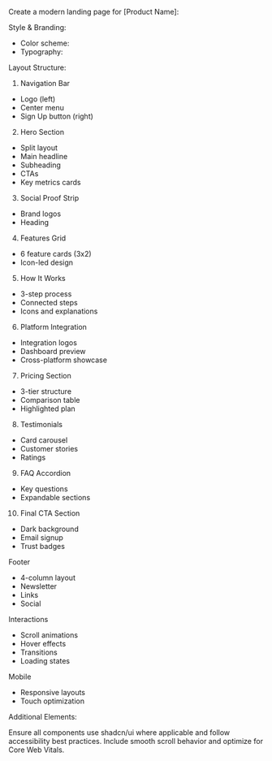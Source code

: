 Create a modern landing page for [Product Name]:

Style & Branding:
- Color scheme: 
- Typography: 
  

Layout Structure:

1. Navigation Bar
- Logo (left)
- Center menu
- Sign Up button (right)

2. Hero Section
- Split layout
- Main headline
- Subheading
- CTAs
- Key metrics cards

3. Social Proof Strip
- Brand logos
- Heading

4. Features Grid
- 6 feature cards (3x2)
- Icon-led design

5. How It Works
- 3-step process
- Connected steps
- Icons and explanations

6. Platform Integration
- Integration logos
- Dashboard preview
- Cross-platform showcase

7. Pricing Section
- 3-tier structure
- Comparison table
- Highlighted plan

8. Testimonials
- Card carousel
- Customer stories
- Ratings

9. FAQ Accordion
- Key questions
- Expandable sections

10. Final CTA Section
- Dark background
- Email signup
- Trust badges

Footer
- 4-column layout
- Newsletter
- Links
- Social

Interactions
- Scroll animations
- Hover effects
- Transitions
- Loading states

Mobile
- Responsive layouts
- Touch optimization


Additional Elements:


Ensure all components use shadcn/ui where applicable and follow accessibility best practices. Include smooth scroll behavior and optimize for Core Web Vitals.
